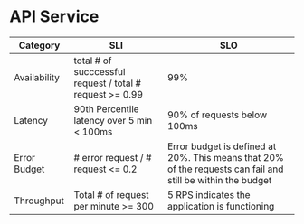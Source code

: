 # API Service

| Category     | SLI                                                      | SLO                                                                                                         |
|--------------|----------------------------------------------------------|-------------------------------------------------------------------------------------------------------------|
| Availability | total # of succcessful request / total # request >= 0.99 | 99%                                                                                                         |
| Latency      | 90th Percentile latency over 5 min < 100ms               | 90% of requests below 100ms                                                                                 |
| Error Budget | # error request / # request <= 0.2                       | Error budget is defined at 20%. This means that 20% of the requests can fail and still be within the budget |
| Throughput   | Total # of request per minute >= 300                     | 5 RPS indicates the application is functioning                                                              |

